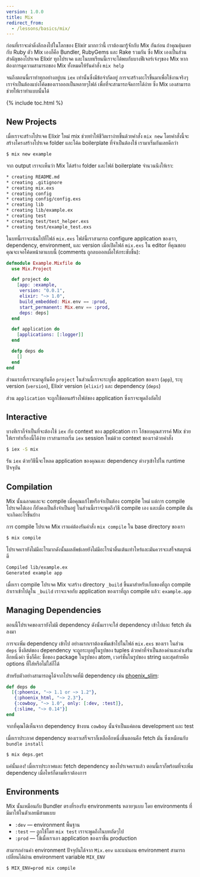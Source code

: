 ```yaml
---
version: 1.0.0
title: Mix
redirect_from:
  - /lessons/basics/mix/
---
```


ก่อนที่เราจะดำดิ่งลึกลงไปในโลกของ Elixir มากกว่านี้ เราต้องมารู้จักกับ Mix กันก่อน ถ้าคุณคุ้นเคยกับ Ruby ตัว Mix เองก็คือ Bundler, RubyGems และ Rake รวมกัน ซึ่ง Mix เองเป็นส่วนสำคัญของโปรเจค Elixir ทุกโปรเจค และในบทเรียนนี้เราจะได้พบกับบางฟีเจอร์เจ๋งๆของ Mix หากต้องการดูความสามารถของ Mix ทั้งหมดให้รันคำสั่ง `mix help`

จนถึงตอนนี้เราทำทุกอย่างอยู่บน `iex` เท่านั้นซึ่งมีข้อจำกัดอยู่ การจะสร้างอะไรขึ้นมาเพื่อใช้งานจริงๆ เราจำเป็นต้องแบ่งโค้ดของเราออกเป็นหลายๆไฟล์ เพื่อที่จะสามารถจัดการได้ง่าย ซึ่ง Mix เองสามารถช่วยให้เราทำแบบนั้นได้

{% include toc.html %}

## New Projects

เมื่อเราจะสร้างโปรเจค Elixir ใหม่ mix ช่วยทำให้ชีวิตเราง่ายขึ้นด้วยคำสั่ง `mix new` โดยคำสั่งนี้จะสร้างโครงสร้างโปรเจค folder และโค้ด boilerplate ที่จำเป็นต้องใช้ เรามาเริ่มกันเลยดีกว่า

```bash
$ mix new example
```

จาก output เราจะเห็นว่า Mix ได้สร้าง folder และไฟล์ boilerplate จำนวนนึงให้เรา:

```bash
* creating README.md
* creating .gitignore
* creating mix.exs
* creating config
* creating config/config.exs
* creating lib
* creating lib/example.ex
* creating test
* creating test/test_helper.exs
* creating test/example_test.exs
```

ในบทนี้เราจะเน้นไปที่ไฟล์ `mix.exs` ไฟล์นี้เราสามารถ configure application ของเรา, dependency, environment, และ version เมื่อเปิดไฟล์ `mix.exs` ใน editor ที่คุณชอบ คุณจะเจอโค้ดหน้าตาแบบนี้ (comments ถูกลบออกเผื่อให้กระชับขึ้น):

```elixir
defmodule Example.Mixfile do
  use Mix.Project

  def project do
    [app: :example,
     version: "0.0.1",
     elixir: "~> 1.0",
     build_embedded: Mix.env == :prod,
     start_permanent: Mix.env == :prod,
     deps: deps]
  end

  def application do
    [applications: [:logger]]
  end

  defp deps do
    []
  end
end
```

ส่วนแรกที่เราจะมาดูกันคือ `project` ในส่วนนี้เราจะระบุชื่อ application ของเรา (`app`), ระบุ version (`version`), Elixir version (`elixir`) และ dependency (`deps`)

ส่วน `application` จะถูกใช้ตอนสร้างไฟล์ของ application ซึ่งเราจะพูดถึงถัดไป

## Interactive

บางทีเราก็จำเป็นที่จะต้องใช้ `iex` กับ context ของ application เรา โอ้ขอบคุณสวรรค์ Mix ช่วยให้เราทำเรื่องนี้ได้ง่าย เราสามารถเริ่ม `iex` session ใหม่ด้วย context ของเราด้วยคำสั่ง

```bash
$ iex -S mix
```

รัน `iex` ด้วยวิธีนี้จะโหลด application ของคุณและ dependency ต่างๆเข้าไปใน runtime ปัจจุบัน

## Compilation

Mix นั้นฉลาดและจะ compile เมื่อคุณแก้ไขหรือจำเป็นต้อง compile ใหม่ แต่การ compile โปรเจคได้เอง ก็ยังคงเป็นสิ่งจำเป็นอยู่ ในส่วนนี้เราจะพูดถึงวิธี compile เอง และเมื่อ compile มันจะเกิดอะไรขึ้นบ้าง

การ compile โปรเจค Mix เราแค่ต้องรันคำสั่ง `mix compile` ใน base directory ของเรา

```bash
$ mix compile
```

โปรเจคเรายังไม่มีอะไรมากดังนั้นผลลัพธ์เลยยังไม่มีอะไรน่าตื่นเต้นเท่าไหร่และมันควรจะเสร็จสมบูรณ์ดี

```bash
Compiled lib/example.ex
Generated example app
```

เมื่อเรา compile โปรเจค Mix จะสร้าง directory `_build` ขึ้นมาสำหรับเก็บของที่ถูก compile ถ้าเราเข้าไปดูใน `_build` เราจะเจอกับ application ของเราที่ถูก compile แล้ว: `example.app`

## Managing Dependencies

ตอนนี้โปรเจคของเรายังไม่มี dependency ดังนั้นเราจะใส่ dependency เข้าไปและ fetch มันลงมา

การจะเพิ่ม dependency เข้าไป อย่างแรกเราต้องเพิ่มเข้าไปในไฟล์ `mix.exs` ของเรา ในส่วน `deps` ซึ่งลิสต์ของ dependency จะถูกระบุอยู่ในรูปของ tuples ด้วยค่าที่จำเป็นสองค่าและค่าเสริมอีกหนึ่งค่า ซึ่งก็คือ: ชื่อของ package ในรูปของ atom, เวอร์ชั่นในรูปของ string และสุดท้ายคือ options ที่ใส่หรือไม่ใส่ก็ได้

สำหรับตัวอย่างสามารถดูได้จากโปรเจคที่มี dependency เช่น [phoenix_slim](https://github.com/doomspork/phoenix_slim):

```elixir
def deps do
  [{:phoenix, "~> 1.1 or ~> 1.2"},
   {:phoenix_html, "~> 2.3"},
   {:cowboy, "~> 1.0", only: [:dev, :test]},
   {:slime, "~> 0.14"}]
end
```

จากที่คุณได้เห็นจาก dependency ข้างบน `cowboy` นั้นจำเป็นแค่ตอน development และ test

เมื่อเราประกาศ dependency ของเราเสร็จเราก็เหลืออีกหนึ่งขึ้นตอนคือ fetch มัน ซึ่งเหมือนกับ `bundle install`

```bash
$ mix deps.get
```

แค่นั้นเอง! เมื่อเราประกาศและ fetch dependency ของโปรเจคเราแล้ว ตอนนี้เราก็พร้อมที่จะเพิ่ม dependency เมื่อไหร่ก็ตามที่เราต้องการ

## Environments

Mix นั้นเหมือนกับ Bundler ตรงที่รองรับ environments หลายๆแบบ โดย environments ที่มีมาให้ในตัวเลยมีสามแบบ

+ `:dev` — environment พื้นฐาน
+ `:test` — ถูกใช้โดย `mix test` เราจะพูดถึงในบทถัดๆไป
+ `:prod` — ใช้เมื่อเราเอา application ของเราขึ้น production

สามารถอ่านค่า environment ปัจจุบันได้จาก `Mix.env` และแน่นอน environment สามารถเปลี่ยนได้ผ่าน environment variable `MIX_ENV`

```bash
$ MIX_ENV=prod mix compile
```
